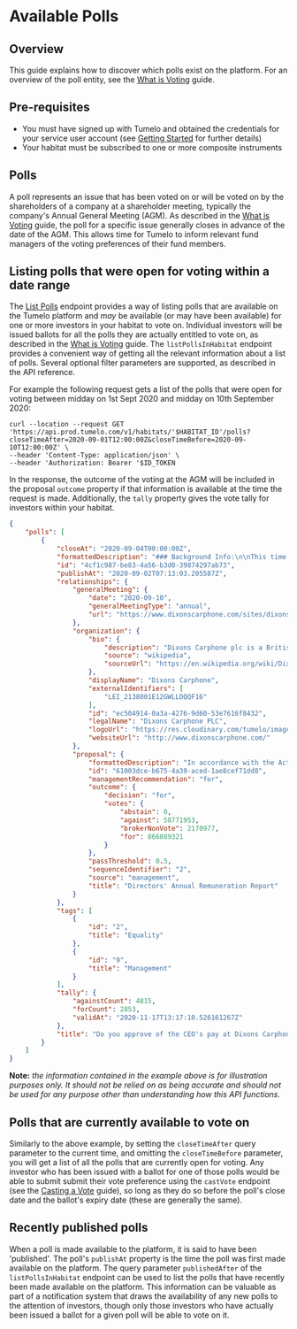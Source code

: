 # Available Polls

## Overview

This guide explains how to discover which polls exist on the platform. For an overview of the poll entity, see the [What is Voting](../What_is_Voting/README.md) guide.


## Pre-requisites

* You must have signed up with Tumelo and obtained the credentials for your service user account (see [Getting Started](../Getting_Started/README.md) for further details)
* Your habitat must be subscribed to one or more composite instruments

## Polls

A poll represents an issue that has been voted on or will be voted on by the shareholders of a company at a shareholder meeting, typically the company's Annual General Meeting (AGM). As described in the [What is Voting](../What_is_Voting/README.md) guide, the poll for a specific issue generally closes in advance of the date of the AGM. This allows time for Tumelo to inform relevant fund managers of the voting preferences of their fund members.

## Listing polls that were open for voting within a date range
The [List Polls](https://docs.tumelo.com/#operation/listPollsInHabitat) endpoint provides a way of listing polls that are available on the Tumelo platform and _may_ be available (or may have been available) for one or more investors in your habitat to vote on. Individual investors will be issued ballots for all the polls they are actually entitled to vote on, as described in the [What is Voting](../What_is_Voting/README.md) guide. The `listPollsInHabitat` endpoint provides a convenient way of getting all the relevant information about a list of polls. Several optional filter parameters are supported, as described in the API reference.

For example the following request gets a list of the polls that were open for voting between midday on 1st Sept 2020 and midday on 10th September 2020:

```shell
curl --location --request GET 'https://api.prod.tumelo.com/v1/habitats/'$HABITAT_ID'/polls?closeTimeAfter=2020-09-01T12:00:00Z&closeTimeBefore=2020-09-10T12:00:00Z' \
--header 'Content-Type: application/json' \
--header 'Authorization: Bearer '$ID_TOKEN
```

In the response, the outcome of the voting at the AGM will be included in the proposal `outcome` property if that information is available at the time the request is made. Additionally, the `tally` property gives the vote tally for investors within your habitat.

```json
{
    "polls": [
        {
            "closeAt": "2020-09-04T00:00:00Z",
            "formattedDescription": "### Background Info:\n\nThis time last year, Dixons Carphone (... additional content omitted ...). Although this vote is non-binding, we will use it to make future decisions on pay.",
            "id": "4cf1c987-be83-4a56-b3d0-39874297ab73",
            "publishAt": "2020-09-02T07:13:03.205587Z",
            "relationships": {
                "generalMeeting": {
                    "date": "2020-09-10",
                    "generalMeetingType": "annual",
                    "url": "https://www.dixonscarphone.com/sites/dixons-carphone-v2/files/dixon-v2/document/2020-notice-of-meeting-23-july-2020.pdf"
                },
                "organization": {
                    "bio": {
                        "description": "Dixons Carphone plc is a British multinational electrical and telecommunications retailer and services company headquartered in London, formed on 7 August 2014 by the merger of Dixons Retail and Carphone Warehouse Group. ",
                        "source": "wikipedia",
                        "sourceUrl": "https://en.wikipedia.org/wiki/Dixons_Carphone"
                    },
                    "displayName": "Dixons Carphone",
                    "externalIdentifiers": [
                        "LEI_2138001E12GWLLDQQF16"
                    ],
                    "id": "ec504914-0a3a-4276-9d60-53e7616f8432",
                    "legalName": "Dixons Carphone PLC",
                    "logoUrl": "https://res.cloudinary.com/tumelo/image/upload/w_128,h_128,c_fit/v1580303313/mzenfik6pb1u0glislrc.png",
                    "websiteUrl": "http://www.dixonscarphone.com/"
                },
                "proposal": {
                    "formattedDescription": "In accordance with the Act, (... additional content omitted ...)",
                    "id": "61003dce-b675-4a39-aced-1ae8cef71dd8",
                    "managementRecommendation": "for",
                    "outcome": {
                        "decision": "for",
                        "votes": {
                            "abstain": 0,
                            "against": 58771953,
                            "brokerNonVote": 2170977,
                            "for": 866889321
                        }
                    },
                    "passThreshold": 0.5,
                    "sequenceIdentifier": "2",
                    "source": "management",
                    "title": "Directors' Annual Remuneration Report"
                }
            },
            "tags": [
                {
                    "id": "2",
                    "title": "Equality"
                },
                {
                    "id": "9",
                    "title": "Management"
                }
            ],
            "tally": {
                "againstCount": 4815,
                "forCount": 2853,
                "validAt": "2020-11-17T13:17:10.526161267Z"
            },
            "title": "Do you approve of the CEO's pay at Dixons Carphone?"
        }
    ]
}
```

**Note:** _the information contained in the example above is for illustration purposes only. It should not be relied on as being accurate and should not be used for any purpose other than understanding how this API functions._

## Polls that are currently available to vote on
Similarly to the above example, by setting the `closeTimeAfter` query parameter to the current time, and omitting the `closeTimeBefore` parameter, you will get a list of all the polls that are currently open for voting. Any investor who has been issued with a ballot for one of those polls would be able to submit submit their vote preference using the `castVote` endpoint (see the [Casting a Vote](../Casting_a_Vote/README.md) guide), so long as they do so before the poll's close date and the ballot's expiry date (these are generally the same).

## Recently published polls
When a poll is made available to the platform, it is said to have been 'published'. The poll's `publishAt` property is the time the poll was first made available on the platform. The query parameter `publishedAfter` of the `listPollsInHabitat` endpoint can be used to list the polls that have recently been made available on the platform. This information can be valuable as part of a notification system that draws the availability of any new polls to the attention of investors, though only those investors who have actually been issued a ballot for a given poll will be able to vote on it.
